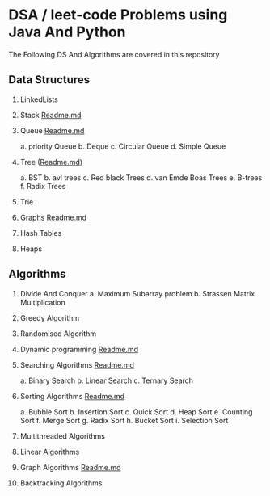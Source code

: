 # DSA / leet-code Problems using Java And Python

The Following DS And Algorithms are covered in this repository

## Data Structures

1. LinkedLists
2. Stack  [Readme.md](java%2Fsrc%2Fmain%2Fjava%2Fcom%2Fimmortals%2Fds%2Fqueue%2FReadme.md)
3. Queue [Readme.md](java%2Fsrc%2Fmain%2Fjava%2Fcom%2Fimmortals%2Fds%2Fqueue%2FReadme.md)


     a. priority Queue
     b. Deque
     c. Circular Queue 
     d. Simple Queue

4. Tree  ([Readme.md](java%2Fsrc%2Fmain%2Fjava%2Fcom%2Fimmortals%2Fds%2Ftree%2FReadme.md))


     a. BST 
     b. avl trees
     c. Red black Trees
     d. van Emde Boas Trees
     e. B-trees
     f. Radix Trees

5. Trie 
6. Graphs [Readme.md](java%2Fsrc%2Fmain%2Fjava%2Fcom%2Fimmortals%2Fds%2Fgraph%2FReadme.md)
7. Hash Tables
8. Heaps

## Algorithms

1. Divide And Conquer
     a. Maximum Subarray problem 
     b. Strassen Matrix Multiplication
2. Greedy Algorithm
3. Randomised Algorithm
4. Dynamic programming [Readme.md](java%2Fsrc%2Fmain%2Fjava%2Fcom%2Fimmortals%2Falgorithms%2Fdp%2FReadme.md)
5. Searching Algorithms [Readme.md](java%2Fsrc%2Fmain%2Fjava%2Fcom%2Fimmortals%2Falgorithms%2Fsearching%2FReadme.md)


     a. Binary Search 
     b. Linear Search 
     c. Ternary Search

6. Sorting Algorithms [Readme.md](java%2Fsrc%2Fmain%2Fjava%2Fcom%2Fimmortals%2Falgorithms%2Fsorting%2FReadme.md)


     a. Bubble Sort 
     b. Insertion Sort 
     c. Quick Sort 
     d. Heap Sort
     e. Counting Sort
     f. Merge Sort
     g. Radix Sort 
     h. Bucket Sort 
     i. Selection Sort

7. Multithreaded Algorithms
8. Linear Algorithms
9. Graph Algorithms [Readme.md](java%2Fsrc%2Fmain%2Fjava%2Fcom%2Fimmortals%2Falgorithms%2Fgraph%2FReadme.md)
10. Backtracking Algorithms